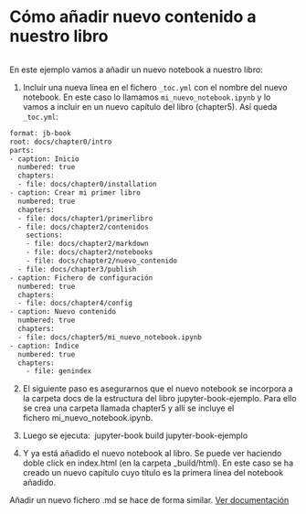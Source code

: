 # Cómo añadir nuevo contenido a nuestro libro

```{index} Cómo añadir nuevo contenido a nuestro libro
```

En este ejemplo vamos a añadir un nuevo notebook a nuestro libro:

1. Incluir una nueva línea en el fichero `_toc.yml` con el nombre del nuevo notebook. En este caso lo llamamos `mi_nuevo_notebook.ipynb` y lo vamos a incluir en un nuevo capítulo del libro (chapter5). Así queda `_toc.yml`:
```bash
format: jb-book
root: docs/chapter0/intro
parts:
- caption: Inicio
  numbered: true
  chapters:
  - file: docs/chapter0/installation
- caption: Crear mi primer libro
  numbered: true
  chapters:
  - file: docs/chapter1/primerlibro
  - file: docs/chapter2/contenidos
    sections:
    - file: docs/chapter2/markdown
    - file: docs/chapter2/notebooks
    - file: docs/chapter2/nuevo_contenido
  - file: docs/chapter3/publish
- caption: Fichero de configuración
  numbered: true
  chapters:
  - file: docs/chapter4/config
- caption: Nuevo contenido
  numbered: true
  chapters:
  - file: docs/chapter5/mi_nuevo_notebook.ipynb
- caption: Índice
  numbered: true
  chapters:
    - file: genindex
```

2. El siguiente paso es asegurarnos que el nuevo notebook se incorpora a la carpeta docs de la estructura del libro jupyter-book-ejemplo. Para ello se crea una carpeta llamada chapter5 y allí se incluye el fichero mi_nuevo_notebook.ipynb.

3. Luego se ejecuta:  jupyter-book build jupyter-book-ejemplo

4. Y ya está añadido el nuevo notebook al libro. Se puede ver haciendo doble click en index.html (en la carpeta _build/html). En este caso se ha creado un nuevo capítulo cuyo título es la primera línea del notebook añadido.

Añadir un nuevo fichero .md se hace de forma similar. [Ver documentación](https://jupyterbook.org/en/stable/start/new-file.html)

